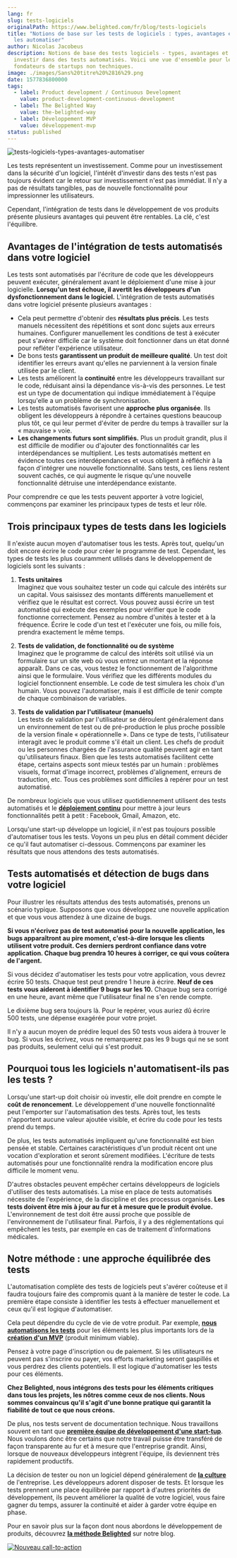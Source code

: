 ```yaml
---
lang: fr
slug: tests-logiciels
originalPath: https://www.belighted.com/fr/blog/tests-logiciels
title: "Notions de base sur les tests de logiciels : types, avantages et quand
  les automatiser"
author: Nicolas Jacobeus
description: Notions de base des tests logiciels - types, avantages et quand
  investir dans des tests automatisés. Voici une vue d'ensemble pour les
  fondateurs de startups non techniques.
image: ./images/Sans%20titre%20%2816%29.png
date: 1577836800000
tags:
  - label: Product development / Continuous Development
    value: product-development-continuous-development
  - label: The Belighted Way
    value: the-belighted-way
  - label: Développement MVP
    value: développement-mvp
status: published
---
```

![tests-logiciels-types-avantages-automatiser](/images/legacy/VbJ9E3wOzSQnFlH3YHebO.png)

Les tests représentent un investissement. Comme pour un investissement dans la sécurité d'un logiciel, l'intérêt d'investir dans des tests n'est pas toujours évident car le retour sur investissement n'est pas immédiat. Il n'y a pas de résultats tangibles, pas de nouvelle fonctionnalité pour impressionner les utilisateurs.

Cependant, l'intégration de tests dans le développement de vos produits présente plusieurs avantages qui peuvent être rentables. La clé, c'est l'équilibre.

**Avantages de l'intégration de tests automatisés dans votre logiciel**
-----------------------------------------------------------------------

Les tests sont automatisés par l'écriture de code que les développeurs peuvent exécuter, généralement avant le déploiement d'une mise à jour logicielle. **Lorsqu'un test échoue, il avertit les développeurs d'un dysfonctionnement dans le logiciel.** L'intégration de tests automatisés dans votre logiciel présente plusieurs avantages :

*   Cela peut permettre d'obtenir des **résultats plus précis**. Les tests manuels nécessitent des répétitions et sont donc sujets aux erreurs humaines. Configurer manuellement les conditions de test à exécuter peut s'avérer difficile car le système doit fonctionner dans un état donné pour refléter l'expérience utilisateur.
*   De bons tests **garantissent un produit de meilleure qualité**. Un test doit identifier les erreurs avant qu'elles ne parviennent à la version finale utilisée par le client.
*   Les tests améliorent la **continuité** entre les développeurs travaillant sur le code, réduisant ainsi la dépendance vis-à-vis des personnes. Le test est un type de documentation qui indique immédiatement à l'équipe lorsqu'elle a un problème de synchronisation.
*   Les tests automatisés favorisent une **approche plus organisée**. Ils obligent les développeurs à répondre à certaines questions beaucoup plus tôt, ce qui leur permet d'éviter de perdre du temps à travailler sur la « mauvaise » voie.
*   **Les changements futurs sont simplifiés.** Plus un produit grandit, plus il est difficile de modifier ou d'ajouter des fonctionnalités car les interdépendances se multiplient. Les tests automatisés mettent en évidence toutes ces interdépendances et vous obligent à réfléchir à la façon d'intégrer une nouvelle fonctionnalité. Sans tests, ces liens restent souvent cachés, ce qui augmente le risque qu'une nouvelle fonctionnalité détruise une interdépendance existante.

Pour comprendre ce que les tests peuvent apporter à votre logiciel, commençons par examiner les principaux types de tests et leur rôle.

**Trois principaux types de tests dans les logiciels**
------------------------------------------------------

Il n'existe aucun moyen d'automatiser tous les tests. Après tout, quelqu'un doit encore écrire le code pour créer le programme de test. Cependant, les types de tests les plus couramment utilisés dans le développement de logiciels sont les suivants :

1.  **Tests unitaires**  
    Imaginez que vous souhaitez tester un code qui calcule des intérêts sur un capital. Vous saisissez des montants différents manuellement et vérifiez que le résultat est correct. Vous pouvez aussi écrire un test automatisé qui exécute des exemples pour vérifier que le code fonctionne correctement. Pensez au nombre d'unités à tester et à la fréquence. Écrire le code d'un test et l'exécuter une fois, ou mille fois, prendra exactement le même temps.  
    
2.  **Tests de validation, de fonctionnalité ou de système**  
    Imaginez que le programme de calcul des intérêts soit utilisé via un formulaire sur un site web où vous entrez un montant et la réponse apparaît. Dans ce cas, vous testez le fonctionnement de l'algorithme ainsi que le formulaire. Vous vérifiez que les différents modules du logiciel fonctionnent ensemble. Le code de test simulera les choix d'un humain. Vous pouvez l'automatiser, mais il est difficile de tenir compte de chaque combinaison de variables.   
    
3.  **Tests de validation par l'utilisateur (manuels)**  
    Les tests de validation par l'utilisateur se déroulent généralement dans un environnement de test ou de pré-production le plus proche possible de la version finale « opérationnelle ». Dans ce type de tests, l'utilisateur interagit avec le produit comme s'il était un client. Les chefs de produit ou les personnes chargées de l'assurance qualité peuvent agir en tant qu'utilisateurs finaux. Bien que les tests automatisés facilitent cette étape, certains aspects sont mieux testés par un humain : problèmes visuels, format d'image incorrect, problèmes d'alignement, erreurs de traduction, etc. Tous ces problèmes sont difficiles à repérer pour un test automatisé.

De nombreux logiciels que vous utilisez quotidiennement utilisent des tests automatisés et le **[déploiement continu](/fr/blog/livraison-continue-startup)** pour mettre à jour leurs fonctionnalités petit à petit : Facebook, Gmail, Amazon, etc.

Lorsqu'une start-up développe un logiciel, il n'est pas toujours possible d'automatiser tous les tests. Voyons un peu plus en détail comment décider ce qu'il faut automatiser ci-dessous. Commençons par examiner les résultats que nous attendons des tests automatisés.

**Tests automatisés et détection de bugs dans votre logiciel**
--------------------------------------------------------------

Pour illustrer les résultats attendus des tests automatisés, prenons un scénario typique. Supposons que vous développez une nouvelle application et que vous vous attendez à une dizaine de bugs. 

**Si vous n'écrivez pas de test automatisé pour la nouvelle application, les bugs apparaîtront au pire moment, c'est-à-dire lorsque les clients utilisent votre produit. Ces derniers perdront confiance dans votre application. Chaque bug prendra 10 heures à corriger, ce qui vous coûtera de l'argent.**

Si vous décidez d'automatiser les tests pour votre application, vous devrez écrire 50 tests. Chaque test peut prendre 1 heure à écrire. **Neuf de ces tests vous aideront à identifier 9 bugs sur les 10.** Chaque bug sera corrigé en une heure, avant même que l'utilisateur final ne s'en rende compte.

Le dixième bug sera toujours là. Pour le repérer, vous auriez dû écrire 500 tests, une dépense exagérée pour votre projet.

Il n'y a aucun moyen de prédire lequel des 50 tests vous aidera à trouver le bug. Si vous les écrivez, vous ne remarquerez pas les 9 bugs qui ne se sont pas produits, seulement celui qui s'est produit.

**Pourquoi tous les logiciels n'automatisent-ils pas les tests ?**
------------------------------------------------------------------

Lorsqu'une start-up doit choisir où investir, elle doit prendre en compte le **coût de renoncement**. Le développement d'une nouvelle fonctionnalité peut l'emporter sur l'automatisation des tests. Après tout, les tests n'apportent aucune valeur ajoutée visible, et écrire du code pour les tests prend du temps. 

De plus, les tests automatisés impliquent qu'une fonctionnalité est bien pensée et stable. Certaines caractéristiques d'un produit récent ont une vocation d'exploration et seront sûrement modifiées. L'écriture de tests automatisés pour une fonctionnalité rendra la modification encore plus difficile le moment venu.

D'autres obstacles peuvent empêcher certains développeurs de logiciels d'utiliser des tests automatisés. La mise en place de tests automatisés nécessite de l'expérience, de la discipline et des processus organisés. **Les tests doivent être mis à jour au fur et à mesure que le produit évolue.** L'environnement de test doit être aussi proche que possible de l'environnement de l'utilisateur final. Parfois, il y a des réglementations qui empêchent les tests, par exemple en cas de traitement d'informations médicales. 

**Notre méthode : une approche équilibrée des tests**
-----------------------------------------------------

L'automatisation complète des tests de logiciels peut s'avérer coûteuse et il faudra toujours faire des compromis quant à la manière de tester le code. La première étape consiste à identifier les tests à effectuer manuellement et ceux qu'il est logique d'automatiser. 

Cela peut dépendre du cycle de vie de votre produit. Par exemple, **[nous automatisons les tests](https://www.belighted.com/blog/how-we-test-our-rails-projects-1-3)** pour les éléments les plus importants lors de la **[création d'un MVP](/fr/developpement-mvp)** (produit minimum viable). 

Pensez à votre page d'inscription ou de paiement. Si les utilisateurs ne peuvent pas s'inscrire ou payer, vos efforts marketing seront gaspillés et vous perdrez des clients potentiels. Il est logique d'automatiser les tests pour ces éléments. 

**Chez Belighted, nous intégrons des tests pour les éléments critiques dans tous les projets, les nôtres comme ceux de nos clients. Nous sommes convaincus qu'il s'agit d'une bonne pratique qui garantit la fiabilité de tout ce que nous créons.**

De plus, nos tests servent de documentation technique. Nous travaillons souvent en tant que **[première équipe de développement d'une start-tup](/fr/blog/avantages-inconvenients-externaliser-developpement-saas)**. Nous voulons donc être certains que notre travail puisse être transféré de façon transparente au fur et à mesure que l'entreprise grandit. Ainsi, lorsque de nouveaux développeurs intègrent l'équipe, ils deviennent très rapidement productifs.

La décision de tester ou non un logiciel dépend généralement de **[la culture](/fr/a-propos)** de l'entreprise. Les développeurs adorent disposer de tests. Et lorsque les tests prennent une place équilibrée par rapport à d'autres priorités de développement, ils peuvent améliorer la qualité de votre logiciel, vous faire gagner du temps, assurer la continuité et aider à garder votre équipe en phase.

Pour en savoir plus sur la façon dont nous abordons le développement de produits, découvrez **[la méthode Belighted](/fr/blog/methode-developpement-produits-saas)** sur notre blog.

[![Nouveau call-to-action](https://no-cache.hubspot.com/cta/default/1684659/9910533f-98e7-4836-a277-f9b2eb95e8b8.png)](https://cta-redirect.hubspot.com/cta/redirect/1684659/9910533f-98e7-4836-a277-f9b2eb95e8b8)